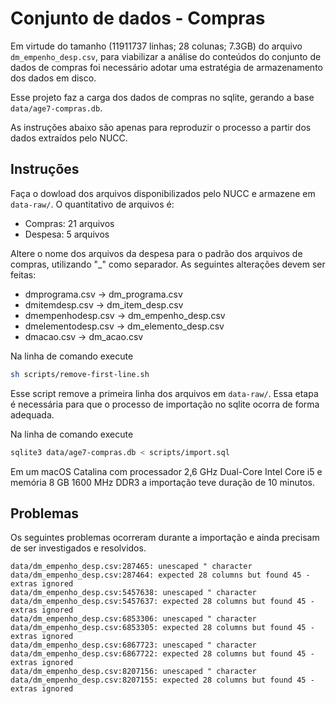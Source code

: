 # Conjunto de dados - Compras

Em virtude do tamanho (11911737 linhas; 28 colunas; 7.3GB) do arquivo `dm_empenho_desp.csv`, para viabilizar a análise do conteúdos do conjunto de dados de compras foi necessário adotar uma estratégia de armazenamento dos dados em disco.

Esse projeto faz a carga dos dados de compras no sqlite, gerando a base `data/age7-compras.db`. 

As instruções abaixo são apenas para reproduzir o processo a partir dos dados extraídos pelo NUCC.

## Instruções

Faça o dowload dos arquivos disponibilizados pelo NUCC e armazene em `data-raw/`. O quantitativo de arquivos é:

* Compras: 21 arquivos
* Despesa: 5 arquivos

Altere o nome dos arquivos da despesa para o padrão dos arquivos de compras, utilizando "_" como separador. As seguintes alterações devem ser feitas:

* dmprograma.csv -> dm_programa.csv
* dmitemdesp.csv -> dm_item_desp.csv
* dmempenhodesp.csv -> dm_empenho_desp.csv
* dmelementodesp.csv -> dm_elemento_desp.csv
* dmacao.csv -> dm_acao.csv

Na linha de comando execute 

```bash
sh scripts/remove-first-line.sh
```

Esse script remove a primeira linha dos arquivos em `data-raw/`. Essa etapa é necessária para que o processo de importação no sqlite ocorra de forma adequada.

Na linha de comando execute

```bash
sqlite3 data/age7-compras.db < scripts/import.sql
```

Em um macOS Catalina com processador 2,6 GHz Dual-Core Intel Core i5 e memória 8 GB 1600 MHz DDR3 a importação teve duração de 10 minutos.

## Problemas

Os seguintes problemas ocorreram durante a importação e ainda precisam de ser investigados e resolvidos.

```
data/dm_empenho_desp.csv:287465: unescaped " character
data/dm_empenho_desp.csv:287464: expected 28 columns but found 45 - extras ignored
data/dm_empenho_desp.csv:5457638: unescaped " character
data/dm_empenho_desp.csv:5457637: expected 28 columns but found 45 - extras ignored
data/dm_empenho_desp.csv:6853306: unescaped " character
data/dm_empenho_desp.csv:6853305: expected 28 columns but found 45 - extras ignored
data/dm_empenho_desp.csv:6867723: unescaped " character
data/dm_empenho_desp.csv:6867722: expected 28 columns but found 45 - extras ignored
data/dm_empenho_desp.csv:8207156: unescaped " character
data/dm_empenho_desp.csv:8207155: expected 28 columns but found 45 - extras ignored
```